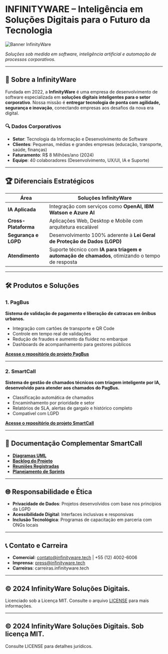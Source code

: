 # **INFINITYWARE – Inteligência em Soluções Digitais para o Futuro da Tecnologia**  
![Banner InfinityWare](https://github.com/pimIIIunip/img/blob/main/banner.png)

*Soluções sob medida em software, inteligência artificial e automação de processos corporativos.*

---

## **📌 Sobre a InfinityWare**  
Fundada em 2022, a **InfinityWare** é uma empresa de desenvolvimento de software especializada em **soluções digitais inteligentes para o setor corporativo**. Nossa missão é **entregar tecnologia de ponta com agilidade, segurança e inovação**, conectando empresas aos desafios da nova era digital.

### **🔍 Dados Corporativos**  
- **Setor**: Tecnologia da Informação e Desenvolvimento de Software  
- **Clientes**: Pequenas, médias e grandes empresas (educação, transporte, saúde, finanças)  
- **Faturamento**: R$ 8 Milhões/ano (2024)  
- **Equipe**: 40 colaboradores (Desenvolvimento, UX/UI, IA e Suporte)

---

## **🏆 Diferenciais Estratégicos**

| **Área**               | **Soluções InfinityWare**                                                                       |
|------------------------|-------------------------------------------------------------------------------------------------|
| **IA Aplicada**        | Integração com serviços como **OpenAI, IBM Watson e Azure AI**                                  |
| **Cross-Plataforma**   | Aplicações Web, Desktop e Mobile com arquitetura escalável                                      |
| **Segurança e LGPD**   | Desenvolvimento 100% aderente à **Lei Geral de Proteção de Dados (LGPD)**                       |
| **Atendimento**        | Suporte técnico com **IA para triagem e automação de chamados**, otimizando o tempo de resposta |

---

## **🛠️ Produtos e Soluções**

### **1. PagBus**  
**Sistema de validação de pagamento e liberação de catracas em ônibus urbanos.**  
- Integração com cartões de transporte e QR Code  
- Controle em tempo real de validações  
- Redução de fraudes e aumento da fluidez no embarque  
- Dashboards de acompanhamento para gestores públicos

**[Acesse o repositório do projeto PagBus](https://github.com/INFTYWARE/Pagbus)**

---

### **2. SmartCall**  
**Sistema de gestão de chamados técnicos com triagem inteligente por IA, desenvolvido para atender aos chamados do PagBus.**  
- Classificação automática de chamados  
- Encaminhamento por prioridade e setor  
- Relatórios de SLA, alertas de gargalo e histórico completo  
- Compatível com LGPD

**[Acesse o repositório do projeto SmartCall](https://github.com/INFTYWARE/SmartCall-Pim-)**

---

## **📂 Documentação Complementar SmartCall**

- **[Diagramas UML](https://github.com/pimIIIunip/pim/tree/main/diagramas)**  
- **[Backlog do Projeto](https://github.com/pimIIIunip/pim/blob/main/BackLog.md)**  
- **[Reuniões Registradas](https://github.com/pimIIIunip/pim/blob/main/Meeting.md)**  
- **[Planejamento de Sprints](https://github.com/pimIIIunip/pim/blob/main/Sprint.md)**

---

## **🌐 Responsabilidade e Ética**  
- **Privacidade de Dados**: Projetos desenvolvidos com base nos princípios da LGPD  
- **Acessibilidade Digital**: Interfaces inclusivas e responsivas  
- **Inclusão Tecnológica**: Programas de capacitação em parceria com ONGs locais

---

## **📞 Contato e Carreira**

- **Comercial**: contato@infinityware.tech | +55 (12) 4002-6006  
- **Imprensa**: press@infinityware.tech  
- **Carreiras**: carreiras.infinityware.tech

---

## © 2024 InfinityWare Soluções Digitais.  
Licenciado sob a Licença MIT. Consulte o arquivo [LICENSE](./LICENSE) para mais informações.






---
## © 2024 InfinityWare Soluções Digitais. Sob licença MIT.  
Consulte LICENSE para detalhes jurídicos.
